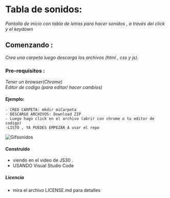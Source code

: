 # Tabla de sonidos:
 _Pantalla de inicio con tabla de letras para hacer sonidos , a través del click y el keydown_

## Comenzando :
_Crea una carpeta luego descarga los archivos (html , css y js)._ 
 

### Pre-requisitos :
_Tener un browser(Chrome)_   
_Editor de codigo (para editar/ hacer cambios)_


#### Ejemplo:
```
- CREO CARPETA: mkdir miCarpeta   
- DESCARGO ARCHIVOS: Download ZIP  
- Luego hago click en el archivo (abrir con chrome o tu editor de codigo)  
-LISTO , YA PUEDES EMPEZAR A usar el repo
```


![Gifsonidos]()  


  





#### Construido
 - viendo en el video de JS30   .  
 - USANDO Visual Studio Code  


##### Licencia 
 - mira el archivo LICENSE.md para detalles